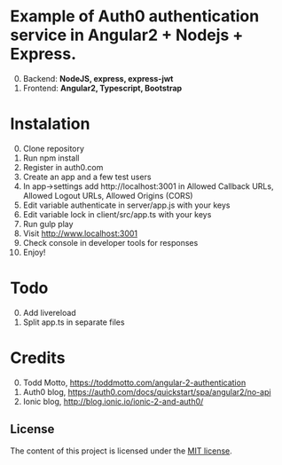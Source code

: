 # Example of Auth0 authentication service in Angular2 + Nodejs + Express.

0. Backend: **NodeJS, express, express-jwt**
0. Frontend: **Angular2, Typescript, Bootstrap**

# Instalation

0. Clone repository
0. Run npm install
0. Register in auth0.com
0. Create an app and a few test users
0. In app->settings add http://localhost:3001 in Allowed Callback URLs, Allowed Logout URLs, Allowed Origins (CORS)
0. Edit variable authenticate in server/app.js with your keys
0. Edit variable lock in client/src/app.ts with your keys
0. Run gulp play
0. Visit http://www.localhost:3001
0. Check console in developer tools for responses
0. Enjoy!

# Todo

0. Add livereload
1. Split app.ts in separate files

# Credits

0. Todd Motto, https://toddmotto.com/angular-2-authentication
1. Auth0 blog, https://auth0.com/docs/quickstart/spa/angular2/no-api
2. Ionic blog, http://blog.ionic.io/ionic-2-and-auth0/

## License

The content of this project is licensed under the [MIT license](http://opensource.org/licenses/mit-license.php).

